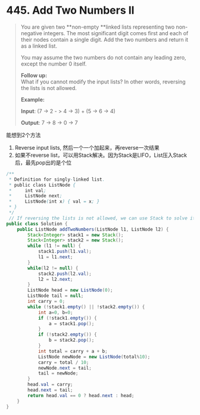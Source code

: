 # 445. Add Two Numbers II

> You are given two **non-empty **linked lists representing two non-negative integers. The most significant digit comes first and each of their nodes contain a single digit. Add the two numbers and return it as a linked list.
>
> You may assume the two numbers do not contain any leading zero, except the number 0 itself.
>
> **Follow up:**  
> What if you cannot modify the input lists? In other words, reversing the lists is not allowed.
>
> **Example:**
>
> **Input**:  \(7 -&gt; 2 - &gt; 4 -&gt; 3\) + \(5 -&gt; 6 -&gt; 4\)
>
> **Output**: 7 -&gt; 8 -&gt; 0 -&gt; 7

能想到2个方法

1. Reverse input lists, 然后一个一个加起来，再reverse一次结果
2. 如果不reverse list，可以用Stack解决。因为Stack是LIFO，List压入Stack后，最先pop出的是个位

```java
/**
 * Definition for singly-linked list.
 * public class ListNode {
 *     int val;
 *     ListNode next;
 *     ListNode(int x) { val = x; }
 * }
 */
 // If reversing the lists is not allowed, we can use Stack to solve it
public class Solution {
    public ListNode addTwoNumbers(ListNode l1, ListNode l2) {
        Stack<Integer> stack1 = new Stack();
        Stack<Integer> stack2 = new Stack();
        while (l1 != null) {
            stack1.push(l1.val);
            l1 = l1.next;
        }
        while(l2 != null) {
            stack2.push(l2.val);
            l2 = l2.next;
        }
        ListNode head = new ListNode(0);
        ListNode tail = null;
        int carry = 0;
        while (!stack1.empty() || !stack2.empty()) {
            int a=0, b=0;
            if (!stack1.empty()) {
                a = stack1.pop();
            }
            if (!stack2.empty()) {
                b = stack2.pop();
            }
            int total = carry + a + b;
            ListNode newNode = new ListNode(total%10);
            carry = total / 10;
            newNode.next = tail;
            tail = newNode;
        }
        head.val = carry;
        head.next = tail;
        return head.val == 0 ? head.next : head;
    }
}
```



